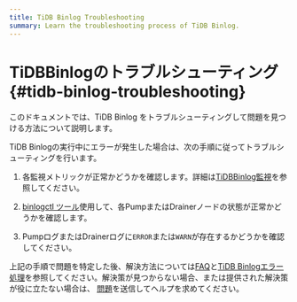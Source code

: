 ```yaml
---
title: TiDB Binlog Troubleshooting
summary: Learn the troubleshooting process of TiDB Binlog.
---
```


# TiDBBinlogのトラブルシューティング {#tidb-binlog-troubleshooting}

このドキュメントでは、TiDB Binlog をトラブルシューティングして問題を見つける方法について説明します。

TiDB Binlogの実行中にエラーが発生した場合は、次の手順に従ってトラブルシューティングを行います。

1.  各監視メトリックが正常かどうかを確認します。詳細は[TiDBBinlog監視](/tidb-binlog/monitor-tidb-binlog-cluster.md)を参照してください。

2.  [binlogctl ツール](/tidb-binlog/binlog-control.md)使用して、各PumpまたはDrainerノードの状態が正常かどうかを確認します。

3.  PumpログまたはDrainerログに`ERROR`または`WARN`が存在するかどうかを確認してください。

上記の手順で問題を特定した後、解決方法については[FAQ](/tidb-binlog/tidb-binlog-faq.md)と[TiDB Binlogエラー処理](/tidb-binlog/handle-tidb-binlog-errors.md)を参照してください。解決策が見つからない場合、または提供された解決策が役に立たない場合は、 [問題](https://github.com/pingcap/tidb-binlog/issues)を送信してヘルプを求めてください。

